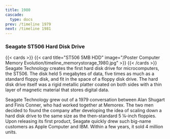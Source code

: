 ```yaml
---
title: 1980
cascade:
  type: docs
prev: /timeline 1979
next: /timeline 1981
---
```

### Seagate ST506 Hard Disk Drive

{{< cards >}}
  {{< card title="ST506 5MB HDD" image="/Poster Computer Memory Evolution/timeline_memorystorage_1980.jpg" >}}
{{< /cards >}}
Seagate Technology creates the first hard disk drive for microcomputers, the ST506. The disk held 5 megabytes of data, five times as much as a standard floppy disk, and fit in the space of a floppy disk drive. The hard disk drive itself was a rigid metallic platter coated on both sides with a thin layer of magnetic material that stores digital data.

Seagate Technology grew out of a 1979 conversation between Alan Shugart and Finis Conner, who had worked together at Memorex. The two men decided to found the company after developing the idea of scaling down a hard disk drive to the same size as the then-standard 5 ¼-inch floppies. Upon releasing its first product, Seagate quickly drew such big-name customers as Apple Computer and IBM. Within a few years, it sold 4 million units.
